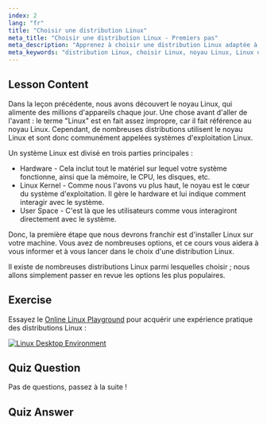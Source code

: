 ```yaml
---
index: 2
lang: "fr"
title: "Choisir une distribution Linux"
meta_title: "Choisir une distribution Linux - Premiers pas"
meta_description: "Apprenez à choisir une distribution Linux adaptée à vos besoins. Explorez les options populaires et comprenez le noyau, le matériel et l'espace utilisateur. Commencez votre parcours Linux !"
meta_keywords: "distribution Linux, choisir Linux, noyau Linux, Linux débutant, guide Linux, installer Linux, tutoriel Linux"
---
```


## Lesson Content

Dans la leçon précédente, nous avons découvert le noyau Linux, qui alimente des millions d'appareils chaque jour. Une chose avant d'aller de l'avant : le terme "Linux" est en fait assez impropre, car il fait référence au noyau Linux. Cependant, de nombreuses distributions utilisent le noyau Linux et sont donc communément appelées systèmes d'exploitation Linux.

Un système Linux est divisé en trois parties principales :

- Hardware - Cela inclut tout le matériel sur lequel votre système fonctionne, ainsi que la mémoire, le CPU, les disques, etc.
- Linux Kernel - Comme nous l'avons vu plus haut, le noyau est le cœur du système d'exploitation. Il gère le hardware et lui indique comment interagir avec le système.
- User Space - C'est là que les utilisateurs comme vous interagiront directement avec le système.

Donc, la première étape que nous devrons franchir est d'installer Linux sur votre machine. Vous avez de nombreuses options, et ce cours vous aidera à vous informer et à vous lancer dans le choix d'une distribution Linux.

Il existe de nombreuses distributions Linux parmi lesquelles choisir ; nous allons simplement passer en revue les options les plus populaires.

## Exercise

Essayez le [Online Linux Playground](https://labex.io/tutorials/linux-online-linux-playground-372915) pour acquérir une expérience pratique des distributions Linux :

[![Linux Desktop Environment](https://labex.io/_ipx/_/images/lab/env-desktop.png)](https://labex.io/tutorials/linux-online-linux-playground-372915)

## Quiz Question

Pas de questions, passez à la suite !

## Quiz Answer
